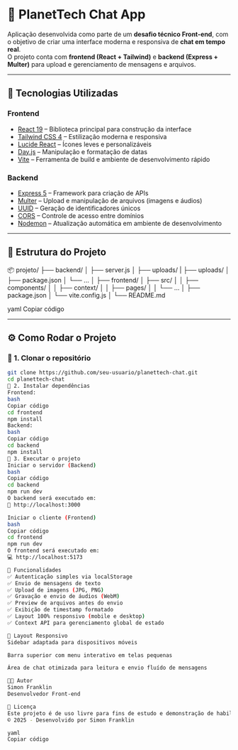 # 💬 PlanetTech Chat App

Aplicação desenvolvida como parte de um **desafio técnico Front-end**, com o objetivo de criar uma interface moderna e responsiva de **chat em tempo real**.  
O projeto conta com **frontend (React + Tailwind)** e **backend (Express + Multer)** para upload e gerenciamento de mensagens e arquivos.

---

## 🚀 Tecnologias Utilizadas

### **Frontend**

- [React 19](https://react.dev) – Biblioteca principal para construção da interface
- [Tailwind CSS 4](https://tailwindcss.com) – Estilização moderna e responsiva
- [Lucide React](https://lucide.dev) – Ícones leves e personalizáveis
- [Day.js](https://day.js.org) – Manipulação e formatação de datas
- [Vite](https://vitejs.dev) – Ferramenta de build e ambiente de desenvolvimento rápido

### **Backend**

- [Express 5](https://expressjs.com) – Framework para criação de APIs
- [Multer](https://github.com/expressjs/multer) – Upload e manipulação de arquivos (imagens e áudios) 
- [UUID](https://www.npmjs.com/package/uuid) – Geração de identificadores únicos
- [CORS](https://www.npmjs.com/package/cors) – Controle de acesso entre domínios
- [Nodemon](https://nodemon.io) – Atualização automática em ambiente de desenvolvimento

---

## 🧩 Estrutura do Projeto

📦 projeto/
├── backend/
│ ├── server.js
│ ├── uploads/
| ├── uploads/
│ ├── package.json
│ └── ...
│
├── frontend/
│ ├── src/
│ │ ├── components/
│ │ ├── context/
│ │ ├── pages/
│ │ └── ...
│ ├── package.json
│ └── vite.config.js
│
└── README.md

yaml
Copiar código

---

## ⚙️ Como Rodar o Projeto

### 🔹 1. Clonar o repositório

```bash
git clone https://github.com/seu-usuario/planettech-chat.git
cd planettech-chat
🔹 2. Instalar dependências
Frontend:
bash
Copiar código
cd frontend
npm install
Backend:
bash
Copiar código
cd backend
npm install
🔹 3. Executar o projeto
Iniciar o servidor (Backend)
bash
Copiar código
cd backend
npm run dev
O backend será executado em:
📡 http://localhost:3000

Iniciar o cliente (Frontend)
bash
Copiar código
cd frontend
npm run dev
O frontend será executado em:
💻 http://localhost:5173

🧠 Funcionalidades
✅ Autenticação simples via localStorage
✅ Envio de mensagens de texto
✅ Upload de imagens (JPG, PNG)
✅ Gravação e envio de áudios (WebM)
✅ Preview de arquivos antes do envio
✅ Exibição de timestamp formatado
✅ Layout 100% responsivo (mobile e desktop)
✅ Context API para gerenciamento global de estado

📱 Layout Responsivo
Sidebar adaptada para dispositivos móveis

Barra superior com menu interativo em telas pequenas

Área de chat otimizada para leitura e envio fluído de mensagens

🧑‍💻 Autor
Simon Franklin
Desenvolvedor Front-end

📝 Licença
Este projeto é de uso livre para fins de estudo e demonstração de habilidades técnicas.
© 2025 - Desenvolvido por Simon Franklin

yaml
Copiar código


